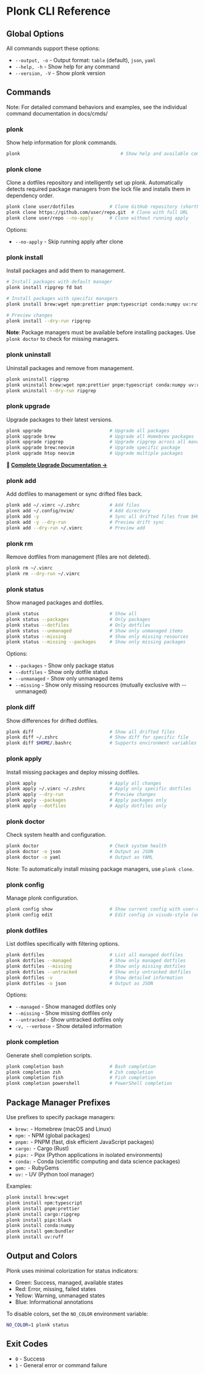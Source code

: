 # Plonk CLI Reference

## Global Options

All commands support these options:

- `--output, -o` - Output format: `table` (default), `json`, `yaml`
- `--help, -h` - Show help for any command
- `--version, -V` - Show plonk version

## Commands

Note: For detailed command behaviors and examples, see the individual command documentation in docs/cmds/

### plonk

Show help information for plonk commands.

```bash
plonk                                     # Show help and available commands
```

### plonk clone

Clone a dotfiles repository and intelligently set up plonk. Automatically detects required package managers from the lock file and installs them in dependency order.

```bash
plonk clone user/dotfiles             # Clone GitHub repository (shorthand)
plonk clone https://github.com/user/repo.git  # Clone with full URL
plonk clone user/repo --no-apply      # Clone without running apply
```

Options:
- `--no-apply` - Skip running apply after clone


### plonk install

Install packages and add them to management.

```bash
# Install packages with default manager
plonk install ripgrep fd bat

# Install packages with specific managers
plonk install brew:wget npm:prettier pnpm:typescript conda:numpy uv:ruff

# Preview changes
plonk install --dry-run ripgrep
```

**Note**: Package managers must be available before installing packages. Use `plonk doctor` to check for missing managers.

### plonk uninstall

Uninstall packages and remove from management.

```bash
plonk uninstall ripgrep
plonk uninstall brew:wget npm:prettier pnpm:typescript conda:numpy uv:ruff
plonk uninstall --dry-run ripgrep
```

### plonk upgrade

Upgrade packages to their latest versions.

```bash
plonk upgrade                         # Upgrade all packages
plonk upgrade brew                    # Upgrade all Homebrew packages
plonk upgrade ripgrep                 # Upgrade ripgrep across all managers
plonk upgrade brew:neovim             # Upgrade specific package
plonk upgrade htop neovim             # Upgrade multiple packages
```

**📖 [Complete Upgrade Documentation →](cmds/upgrade.md)**

### plonk add

Add dotfiles to management or sync drifted files back.

```bash
plonk add ~/.vimrc ~/.zshrc           # Add files
plonk add ~/.config/nvim/             # Add directory
plonk add -y                          # Sync all drifted files from $HOME to $PLONK_DIR
plonk add -y --dry-run                # Preview drift sync
plonk add --dry-run ~/.vimrc          # Preview add
```

### plonk rm

Remove dotfiles from management (files are not deleted).

```bash
plonk rm ~/.vimrc
plonk rm --dry-run ~/.vimrc
```

### plonk status

Show managed packages and dotfiles.

```bash
plonk status                          # Show all
plonk status --packages               # Only packages
plonk status --dotfiles               # Only dotfiles
plonk status --unmanaged              # Show only unmanaged items
plonk status --missing                # Show only missing resources
plonk status --missing --packages     # Show only missing packages
```

Options:
- `--packages` - Show only package status
- `--dotfiles` - Show only dotfile status
- `--unmanaged` - Show only unmanaged items
- `--missing` - Show only missing resources (mutually exclusive with --unmanaged)

### plonk diff

Show differences for drifted dotfiles.

```bash
plonk diff                            # Show all drifted files
plonk diff ~/.zshrc                   # Show diff for specific file
plonk diff $HOME/.bashrc              # Supports environment variables
```

### plonk apply

Install missing packages and deploy missing dotfiles.

```bash
plonk apply                           # Apply all changes
plonk apply ~/.vimrc ~/.zshrc         # Apply only specific dotfiles
plonk apply --dry-run                 # Preview changes
plonk apply --packages                # Apply packages only
plonk apply --dotfiles                # Apply dotfiles only
```

### plonk doctor

Check system health and configuration.

```bash
plonk doctor                          # Check system health
plonk doctor -o json                  # Output as JSON
plonk doctor -o yaml                  # Output as YAML
```

Note: To automatically install missing package managers, use `plonk clone`.

### plonk config

Manage plonk configuration.

```bash
plonk config show                     # Show current config with user-defined values highlighted
plonk config edit                     # Edit config in visudo-style (only saves non-defaults)
```

### plonk dotfiles

List dotfiles specifically with filtering options.

```bash
plonk dotfiles                        # List all managed dotfiles
plonk dotfiles --managed              # Show only managed dotfiles
plonk dotfiles --missing              # Show only missing dotfiles
plonk dotfiles --untracked            # Show only untracked dotfiles
plonk dotfiles -v                     # Show detailed information
plonk dotfiles -o json                # Output as JSON
```

Options:
- `--managed` - Show managed dotfiles only
- `--missing` - Show missing dotfiles only
- `--untracked` - Show untracked dotfiles only
- `-v, --verbose` - Show detailed information

### plonk completion

Generate shell completion scripts.

```bash
plonk completion bash                 # Bash completion
plonk completion zsh                  # Zsh completion
plonk completion fish                 # Fish completion
plonk completion powershell           # PowerShell completion
```

## Package Manager Prefixes

Use prefixes to specify package managers:

- `brew:` - Homebrew (macOS and Linux)
- `npm:` - NPM (global packages)
- `pnpm:` - PNPM (fast, disk efficient JavaScript packages)
- `cargo:` - Cargo (Rust)
- `pipx:` - Pipx (Python applications in isolated environments)
- `conda:` - Conda (scientific computing and data science packages)
- `gem:` - RubyGems
- `uv:` - UV (Python tool manager)


Examples:
```bash
plonk install brew:wget
plonk install npm:typescript
plonk install pnpm:prettier
plonk install cargo:ripgrep
plonk install pipx:black
plonk install conda:numpy
plonk install gem:bundler
plonk install uv:ruff

```

## Output and Colors

Plonk uses minimal colorization for status indicators:
- Green: Success, managed, available states
- Red: Error, missing, failed states
- Yellow: Warning, unmanaged states
- Blue: Informational annotations

To disable colors, set the `NO_COLOR` environment variable:
```bash
NO_COLOR=1 plonk status
```

## Exit Codes

- `0` - Success
- `1` - General error or command failure
